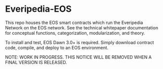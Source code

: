 # Everipedia-EOS

This repo houses the EOS smart contracts which run the Everipedia Network on the EOS network. See the technical whitepaper documentation for conceptual functions, categorization, modularization, and theory.

To install and test, EOS Dawn 3.0+ is required. Simply download contract code, compile, and deploy to an EOS environment. 

NOTE: WORK IN PROGRESS. THIS NOTICE WILL BE REMOVED WHEN A FINAL VERSION IS RELEASED.
